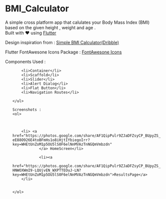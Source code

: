 # BMI_Calculator

A simple cross platform app that calulates your Body Mass Index (BMI) based on the given height , weight and age .</br> Built with ♥ using <a href="https://flutter.dev/" target="_blank">Flutter</a>

Design inspiration from : <a href="https://dribbble.com/shots/4585382-Simple-BMI-Calculator" target="_blank">Simple BMI Calculator(Dribble)</a>

Flutter FontAwesone Icons Package : <a href="https://pub.dev/packages/font_awesome_flutter" target="_blank">FontAwesone Icons</a>

<!DOCTYPE html>
<html lang="en">


<body>
    Components Used :
    <ul>


        <li>Container</li>
        <li>Scaffold</li>
        <li>Slider</li>
        <li>Alert Dialog</li>
        <li>Flat Button</li>
        <li>Navigation Routes</li>

    </ul>

    Screenshots :
    <ol>



        <li> <a href="https://photos.google.com/share/AF1QipPulr9ZJaDFZsyCP_BUpyZS_x8n9yLjKyWNZk0t5mGoovSeEn20w9_SROg1UvemzQ/photo/AF1QipMfc-eE88O926E4toBFmHs1o8iHjtIYbiegoIrr?key=WHEtUnZoM1p5OU5lS0F6elNnMVAzTnNGQmVmbzdn"
                </a> HomeScreen</li> 
                
                <li><a
                    href="https://photos.google.com/share/AF1QipPulr9ZJaDFZsyCP_BUpyZS_x8n9yLjKyWNZk0t5mGoovSeEn20w9_SROg1UvemzQ/photo/AF1QipMR64soZ-HNWOXWmI9-LQUjvEN_WXPTTEOuJ-LN?key=WHEtUnZoM1p5OU5lS0F6elNnMVAzTnNGQmVmbzdn">ResultsPage</a>
        </li>


    </ol>

</body>
</html>





 

